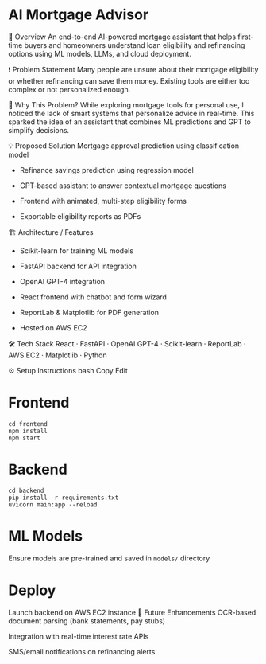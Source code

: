 # AI Mortgage Advisor

📝 Overview
An end-to-end AI-powered mortgage assistant that helps first-time buyers and homeowners understand loan eligibility and refinancing options using ML models, LLMs, and cloud deployment.

❗ Problem Statement
Many people are unsure about their mortgage eligibility or whether refinancing can save them money. Existing tools are either too complex or not personalized enough.

🎯 Why This Problem?
While exploring mortgage tools for personal use, I noticed the lack of smart systems that personalize advice in real-time. This sparked the idea of an assistant that combines ML predictions and GPT to simplify decisions.

💡 Proposed Solution
Mortgage approval prediction using classification model

- Refinance savings prediction using regression model

- GPT-based assistant to answer contextual mortgage questions

- Frontend with animated, multi-step eligibility forms

- Exportable eligibility reports as PDFs

🏗️ Architecture / Features
- Scikit-learn for training ML models

- FastAPI backend for API integration

- OpenAI GPT-4 integration

- React frontend with chatbot and form wizard

- ReportLab & Matplotlib for PDF generation

- Hosted on AWS EC2

🛠 Tech Stack
React · FastAPI · OpenAI GPT-4 · Scikit-learn · ReportLab · AWS EC2 · Matplotlib · Python

⚙️ Setup Instructions
bash
Copy
Edit
# Frontend
```
cd frontend
npm install
npm start
```


# Backend
```
cd backend
pip install -r requirements.txt
uvicorn main:app --reload
```

# ML Models
Ensure models are pre-trained and saved in `models/` directory

# Deploy
Launch backend on AWS EC2 instance
🔭 Future Enhancements
OCR-based document parsing (bank statements, pay stubs)

Integration with real-time interest rate APIs

SMS/email notifications on refinancing alerts
